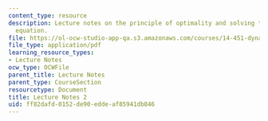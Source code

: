 ```yaml
---
content_type: resource
description: Lecture notes on the principle of optimality and solving the functional
  equation.
file: https://ol-ocw-studio-app-qa.s3.amazonaws.com/courses/14-451-dynamic-optimization-methods-with-applications-fall-2009/ff82dafd0152de90eddeaf85941db846_MIT14_451F09_lec02.pdf
file_type: application/pdf
learning_resource_types:
- Lecture Notes
ocw_type: OCWFile
parent_title: Lecture Notes
parent_type: CourseSection
resourcetype: Document
title: Lecture Notes 2
uid: ff82dafd-0152-de90-edde-af85941db846
---
```

